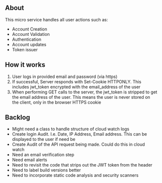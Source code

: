 ## About

This micro service handles all user actions such as:

- Account Creation
- Account Validation
- Authentication
- Account updates
- Token issuer

## How it works

1. User logs in provided email and password (via https)
2. If successful, Server responds with Set-Cookie HTTPONLY. This includes jwt_token encrypted with the email_address of the user
3. When performing GET calls to the server, the jwt_token is stripped to get the email address of the user. This means the user is never stored on the client, only in the browser HTTPS cookie

## Backlog

- Might need a class to handle structure of cloud watch logs
- Create login Audit. I.e. Date, IP Address, Email address. This can be displayed to the user if need be
- Create Audit of the API request being made. Could do this in cloud watch
- Need an email verification step
- Need email alerts
- Need to revisit the code that strips out the JWT token from the header
- Need to label build versions better
- Need to incorporate static code analysis and security scanners
